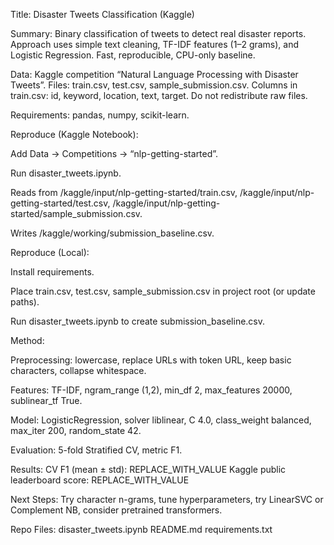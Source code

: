 Title: Disaster Tweets Classification (Kaggle)

Summary: Binary classification of tweets to detect real disaster reports. Approach uses simple text cleaning, TF-IDF features (1–2 grams), and Logistic Regression. Fast, reproducible, CPU-only baseline.

Data: Kaggle competition “Natural Language Processing with Disaster Tweets”. Files: train.csv, test.csv, sample_submission.csv. Columns in train.csv: id, keyword, location, text, target. Do not redistribute raw files.

Requirements: pandas, numpy, scikit-learn.

Reproduce (Kaggle Notebook):

Add Data -> Competitions -> “nlp-getting-started”.

Run disaster_tweets.ipynb.

Reads from /kaggle/input/nlp-getting-started/train.csv, /kaggle/input/nlp-getting-started/test.csv, /kaggle/input/nlp-getting-started/sample_submission.csv.

Writes /kaggle/working/submission_baseline.csv.

Reproduce (Local):

Install requirements.

Place train.csv, test.csv, sample_submission.csv in project root (or update paths).

Run disaster_tweets.ipynb to create submission_baseline.csv.

Method:

Preprocessing: lowercase, replace URLs with token URL, keep basic characters, collapse whitespace.

Features: TF-IDF, ngram_range (1,2), min_df 2, max_features 20000, sublinear_tf True.

Model: LogisticRegression, solver liblinear, C 4.0, class_weight balanced, max_iter 200, random_state 42.

Evaluation: 5-fold Stratified CV, metric F1.

Results:
CV F1 (mean ± std): REPLACE_WITH_VALUE
Kaggle public leaderboard score: REPLACE_WITH_VALUE

Next Steps:
Try character n-grams, tune hyperparameters, try LinearSVC or Complement NB, consider pretrained transformers.

Repo Files:
disaster_tweets.ipynb
README.md
requirements.txt
